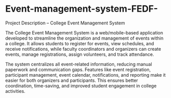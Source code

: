 # Event-management-system-FEDF-
Project Description – College Event Management System

The College Event Management System is a web/mobile-based application developed to streamline the organization and management of events within a college. It allows students to register for events, view schedules, and receive notifications, while faculty coordinators and organizers can create events, manage registrations, assign volunteers, and track attendance.

The system centralizes all event-related information, reducing manual paperwork and communication gaps. Features like event registration, participant management, event calendar, notifications, and reporting make it easier for both organizers and participants. This ensures better coordination, time-saving, and improved student engagement in college activities.
